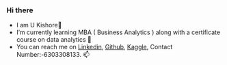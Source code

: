 ### Hi there 
- I am U Kishore👋
- I’m currently learning MBA ( Business Analytics ) along with a certificate course on data analytics 🌱
- You can reach me on [Linkedin](https://www.linkedin.com/in/kishore330033/), [Github](https://github.com/ukishore33), [Kaggle](https://www.kaggle.com/kishore330033), Contact Number:-6303308133. 📫
<!--
**ukishore33/ukishore33** is a ✨ _special_ ✨ repository because its `README.md` (this file) appears on your GitHub profile.

Here are some ideas to get you started:

- 🔭 I’m currently working on ...
- 🌱 I’m currently learning ...
- 👯 I’m looking to collaborate on ...
- 🤔 I’m looking for help with ...
- 💬 Ask me about ...
- 📫 How to reach me: ...
- 😄 Pronouns: ...
- ⚡ Fun fact: ...
-->
